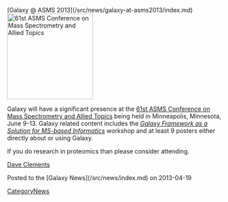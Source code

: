 <div class='newsItemHeader'>[Galaxy @ ASMS 2013](/src/news/galaxy-at-asms2013/index.md)</div>

<div class='right'><a href='/src/events/asms2013/index.md'><img src="/src/images/logos/ASMS2013.jpg" alt="61st ASMS Conference on Mass Spectrometry and Allied Topics" width=200" /></a></div>

Galaxy will have a significant presence at the [61st ASMS Conference on Mass Spectrometry and Allied Topics](/src/events/asms2013/index.md) being held in Minneapolis, Minnesota, June 9-13.  Galaxy related content includes the *[Galaxy Framework as a Solution for MS-based Informatics](/src/events/asms2013/index.md#workshop_the_galaxy_framework_as_a_solution_for_ms-based_informatics)* workshop and at least 9 posters either directly about or using Galaxy.

If you do research in proteomics than please consider attending.

[Dave Clements](/src/dave-clements/index.md)

<div class='newsItemFooter'>Posted to the [Galaxy News](/src/news/index.md) on 2013-04-19</div>

[CategoryNews](/src/category-news/index.md)
